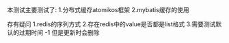 本测试主要测试了:
1.分布式缓存atomikos框架
2.mybatis缓存的使用


存有疑问
1.redis的序列方式
2.存在redis中的value是否都是list格式
3.需要测试默认的过期时间 -1  但是更新时会删除